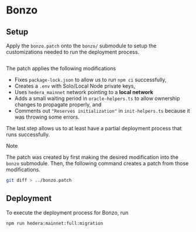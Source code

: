 # Bonzo

## Setup

Apply the `bonzo.patch` onto the `bonzo/` submodule to setup the customizations needed to run the deployment process.

```sh
```

The patch applies the following modifications

- Fixes `package-lock.json` to allow us to run `npm ci` successfully,
- Creates a `.env` with Solo/Local Node private keys,
- Uses `hedera_mainnet` network pointing to a **local network**
- Adds a small waiting period in `oracle-helpers.ts` to allow ownership changes to propagate properly, and
- Comments out `"Reserves initialization"` in `init-helpers.ts` because it was throwing some errors.

The last step allows us to at least have a partial deployment process that runs successfully.

> [!NOTE]
> The patch was created by first making the desired modification into the `bonzo` submodule.
> Then, the following command creates a patch from those modifications.
>
> ```sh
> git diff > ../bonzo.patch
> ```

## Deployment

To execute the deployment process for Bonzo, run

```sh
npm run hedera:mainnet:full:migration
```
